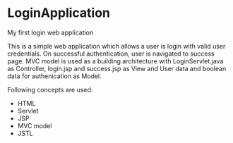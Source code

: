 # LoginApplication
My first login web application

This is a simple web application which allows a user is login with valid user credentials. On successful authentication, user is navigated
to success page. MVC model is used as a building architecture with LoginServlet.java as Controller, login.jsp and success.jsp as View 
and User data and boolean data for authenication as Model.

Following concepts are used:
- HTML
- Servlet
- JSP
- MVC model
- JSTL
